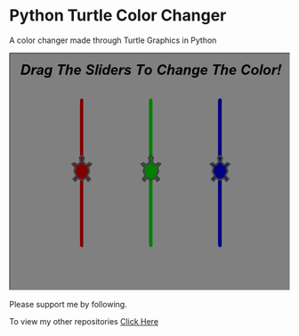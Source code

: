 # Python Turtle Color Changer
A color changer made through Turtle Graphics in Python

![alt text](https://github.com/Bilawal-Asghar/turtle-color-changer/blob/main/demo.png?raw=true)

Please support me by following.

To view my other repositories [Click Here](https://github.com/Bilawal-Asghar?tab=repositories)
